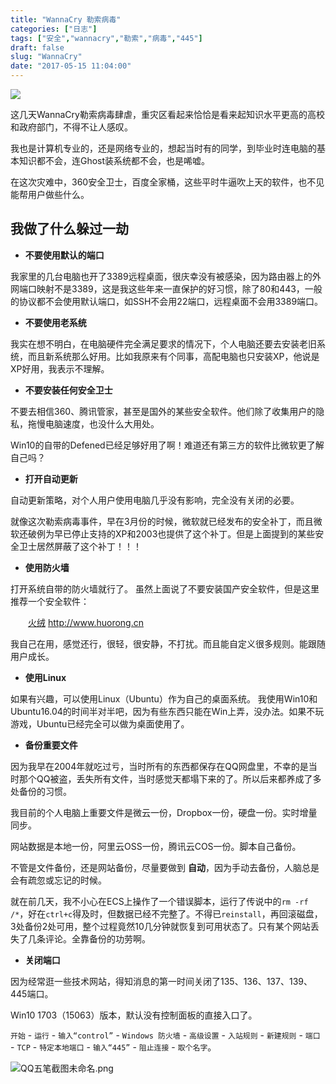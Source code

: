 ```yaml
---
title: "WannaCry 勒索病毒"
categories: ["日志"]
tags: ["安全","wannacry","勒索","病毒","445"]
draft: false
slug: "WannaCry"
date: "2017-05-15 11:04:00"
---
```


<img src="https://cdn.jsdelivr.net/gh/eallion/hugo@gh-pages/images/2017/05/15/3478243449.jpg">

这几天WannaCry勒索病毒肆虐，重灾区看起来恰恰是看来起知识水平更高的高校和政府部门，不得不让人感叹。

我也是计算机专业的，还是网络专业的，想起当时有的同学，到毕业时连电脑的基本知识都不会，连Ghost装系统都不会，也是唏嘘。

在这次灾难中，360安全卫士，百度全家桶，这些平时牛逼吹上天的软件，也不见能帮用户做些什么。

## 我做了什么躲过一劫

- **不要使用默认的端口**

我家里的几台电脑也开了3389远程桌面，很庆幸没有被感染，因为路由器上的外网端口映射不是3389，这是我这些年来一直保护的好习惯，除了80和443，一般的协议都不会使用默认端口，如SSH不会用22端口，远程桌面不会用3389端口。

- **不要使用老系统**

我实在想不明白，在电脑硬件完全满足要求的情况下，个人电脑还要去安装老旧系统，而且新系统那么好用。比如我原来有个同事，高配电脑也只安装XP，他说是XP好用，我表示不理解。

- **不要安装任何安全卫士**

不要去相信360、腾讯管家，甚至是国外的某些安全软件。他们除了收集用户的隐私，拖慢电脑速度，也没什么大用处。

Win10的自带的Defened已经足够好用了啊！难道还有第三方的软件比微软更了解自己吗？

- **打开自动更新**

自动更新策略，对个人用户使用电脑几乎没有影响，完全没有关闭的必要。

就像这次勒索病毒事件，早在3月份的时候，微软就已经发布的安全补丁，而且微软还破例为早已停止支持的XP和2003也提供了这个补丁。但是上面提到的某些安全卫士居然屏蔽了这个补丁！！！

- **使用防火墙**

打开系统自带的防火墙就行了。
虽然上面说了不要安装国产安全软件，但是这里推荐一个安全软件：

　　<a href="http://www.huorong.cn/" target="_blank">火绒</a> <a href="http://www.huorong.cn/" target="_blank">http://www.huorong.cn</a>

我自己在用，感觉还行，很轻，很安静，不打扰。而且能自定义很多规则。能跟随用户成长。

- **使用Linux**

如果有兴趣，可以使用Linux（Ubuntu）作为自己的桌面系统。
我使用Win10和Ubuntu16.04的时间半对半吧，因为有些东西只能在Win上弄，没办法。如果不玩游戏，Ubuntu已经完全可以做为桌面使用了。

- **备份重要文件**

因为我早在2004年就吃过亏，当时所有的东西都保存在QQ网盘里，不幸的是当时那个QQ被盗，丢失所有文件，当时感觉天都塌下来的了。所以后来都养成了多处备份的习惯。

我目前的个人电脑上重要文件是微云一份，Dropbox一份，硬盘一份。实时增量同步。

网站数据是本地一份，阿里云OSS一份，腾讯云COS一份。脚本自己备份。

不管是文件备份，还是网站备份，尽量要做到 **自动**，因为手动去备份，人脑总是会有疏忽或忘记的时候。

就在前几天，我不小心在ECS上操作了一个错误脚本，运行了传说中的`rm -rf /*`，好在`ctrl+c`得及时，但数据已经不完整了。不得已`reinstall`，再回滚磁盘，3处备份2处可用，整个过程竟然10几分钟就恢复到可用状态了。只有某个网站丢失了几条评论。全靠备份的功劳啊。

- **关闭端口**

因为经常逛一些技术网站，得知消息的第一时间关闭了135、136、137、139、445端口。

Win10 1703（15063）版本，默认没有控制面板的直接入口了。

`开始` - `运行` - `输入“control”` - `Windows 防火墙` - `高级设置` - `入站规则` - `新建规则` - `端口` - `TCP` - `特定本地端口` - `输入“445”` - `阻止连接` - `取个名字`。

![QQ五笔截图未命名.png](https://cdn.jsdelivr.net/gh/eallion/hugo@gh-pages/images/2017/05/15/2504829206.png)
